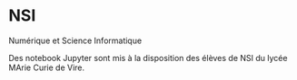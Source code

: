 # NSI
Numérique et Science Informatique

Des notebook Jupyter sont mis à la disposition des élèves de NSI du lycée MArie Curie de Vire.
